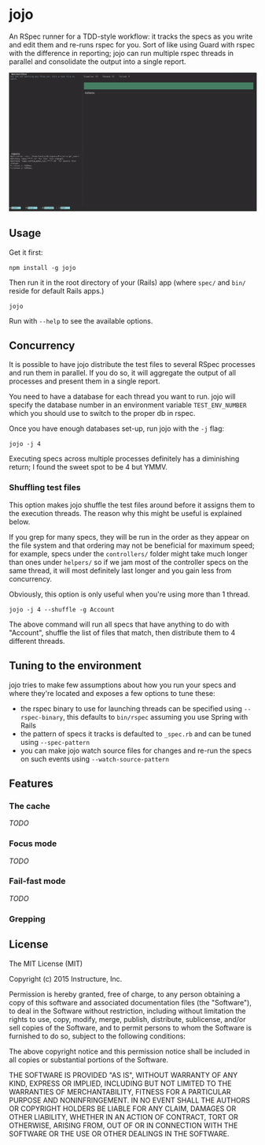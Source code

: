 # jojo 

An RSpec runner for a TDD-style workflow: it tracks the specs as you write and
edit them and re-runs rspec for you. Sort of like using Guard with rspec with 
the difference in reporting; jojo can run multiple rspec threads in parallel 
and consolidate the output into a single report.

![jojo in action](jojo.gif)

## Usage

Get it first:

    npm install -g jojo

Then run it in the root directory of your (Rails) app (where `spec/` and `bin/` reside for default Rails apps.)

    jojo

Run with `--help` to see the available options.

## Concurrency

It is possible to have jojo distribute the test files to several RSpec processes and run them in parallel. If you do so, it will aggregate the output of all processes and present them in a single report.

You need to have a database for each thread you want to run. jojo will specify
the database number in an environment variable `TEST_ENV_NUMBER` which you should use to switch to the proper db in rspec.

Once you have enough databases set-up, run jojo with the `-j` flag:

    jojo -j 4

Executing specs across multiple processes definitely has a diminishing return; I found the sweet spot to be 4 but YMMV.

### Shuffling test files

This option makes jojo shuffle the test files around before it assigns them to the execution threads. The reason why this might be useful is explained below.

If you grep for many specs, they will be run in the order as they appear on the file system and that ordering may not be beneficial for maximum speed; for example, specs under the `controllers/` folder might take much longer than ones under `helpers/` so if we jam most of the controller specs on the same thread, it will most definitely last longer and you gain less from concurrency.

Obviously, this option is only useful when you're using more than 1 thread.

    jojo -j 4 --shuffle -g Account

The above command will run all specs that have anything to do with "Account", shuffle the list of files that match, then distribute them to 4 different threads.

## Tuning to the environment

jojo tries to make few assumptions about how you run your specs and where they're located and exposes a few options to tune these:

- the rspec binary to use for launching threads can be specified using `--rspec-binary`, this defaults to `bin/rspec` assuming you use Spring with Rails
- the pattern of specs it tracks is defaulted to `_spec.rb` and can be tuned using `--spec-pattern`
- you can make jojo watch source files for changes and re-run the specs on such events using `--watch-source-pattern`

## Features

### The cache

_TODO_

### Focus mode

_TODO_

### Fail-fast mode

_TODO_

### Grepping

## License

The MIT License (MIT)

Copyright (c) 2015 Instructure, Inc.

Permission is hereby granted, free of charge, to any person obtaining a copy
of this software and associated documentation files (the "Software"), to deal
in the Software without restriction, including without limitation the rights
to use, copy, modify, merge, publish, distribute, sublicense, and/or sell
copies of the Software, and to permit persons to whom the Software is
furnished to do so, subject to the following conditions:

The above copyright notice and this permission notice shall be included in all
copies or substantial portions of the Software.

THE SOFTWARE IS PROVIDED "AS IS", WITHOUT WARRANTY OF ANY KIND, EXPRESS OR
IMPLIED, INCLUDING BUT NOT LIMITED TO THE WARRANTIES OF MERCHANTABILITY,
FITNESS FOR A PARTICULAR PURPOSE AND NONINFRINGEMENT. IN NO EVENT SHALL THE
AUTHORS OR COPYRIGHT HOLDERS BE LIABLE FOR ANY CLAIM, DAMAGES OR OTHER
LIABILITY, WHETHER IN AN ACTION OF CONTRACT, TORT OR OTHERWISE, ARISING FROM,
OUT OF OR IN CONNECTION WITH THE SOFTWARE OR THE USE OR OTHER DEALINGS IN THE
SOFTWARE.